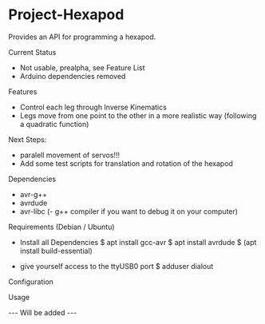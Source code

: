 # Project-Hexapod

Provides an API for programming a hexapod.

Current Status

  - Not usable, prealpha, see Feature List
  - Arduino dependencies removed

Features

  - Control each leg through Inverse Kinematics
  - Legs move from one point to the other in a more realistic way (following a quadratic function)

Next Steps:

  - paralell movement of servos!!!
  - Add some test scripts for translation and rotation of the hexapod

Dependencies

  - avr-g++
  - avrdude
  - avr-libc
  (- g++ compiler if you want to debug it on your computer)

Requirements (Debian / Ubuntu)

  - Install all Dependencies
  $ apt install gcc-avr
  $ apt install avrdude
  $ (apt install build-essential)

  - give yourself access to the ttyUSB0 port
  $ adduser <username> dialout


  Configuration

  Usage

  --- Will be added ---
